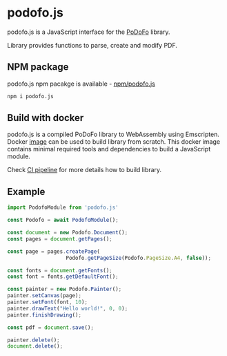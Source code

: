 # podofo.js

podofo.js is a JavaScript interface for the [PoDoFo](https://github.com/podofo/podofo) library.

Library provides functions to parse, create and modify PDF.

## NPM package
podofo.js npm pacakge is available - [npm/podofo.js](https://www.npmjs.com/package/podofo.js)

```bash
npm i podofo.js
```

## Build with docker

podofo.js is a compiled PoDoFo library to WebAssembly using Emscripten. 
Docker [image](https://github.com/Antonov548/podofo.js-docker) can be used to build library from scratch.
This docker image contains minimal required tools and dependencies to build a JavaScript module.

Check [CI pipeline](https://github.com/Antonov548/podofo.js/blob/main/.github/workflows/ci.yaml) for more details how to build library.

## Example
```js
import PodofoModule from 'podofo.js'

const Podofo = await PodofoModule();

const document = new Podofo.Document();
const pages = document.getPages();

const page = pages.createPage(
                   Podofo.getPageSize(Podofo.PageSize.A4, false));

const fonts = document.getFonts();
const font = fonts.getDefaultFont();

const painter = new Podofo.Painter();
painter.setCanvas(page);
painter.setFont(font, 10);
painter.drawText("Hello world!", 0, 0);
painter.finishDrawing();

const pdf = document.save();

painter.delete();
document.delete();

```
